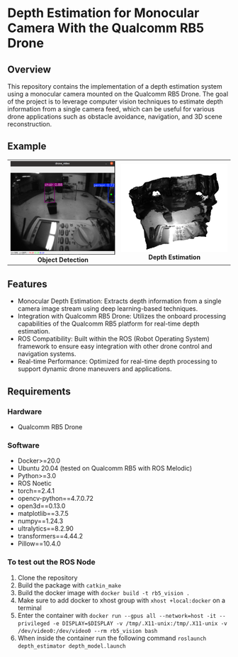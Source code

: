 # Depth Estimation for Monocular Camera With the Qualcomm RB5 Drone

## Overview

This repository contains the implementation of a depth estimation system using a monocular camera mounted on the Qualcomm RB5 Drone. The goal of the project is to leverage computer vision techniques to estimate depth information from a single camera feed, which can be useful for various drone applications such as obstacle avoidance, navigation, and 3D scene reconstruction.
## Example

<table>
  <tr>
    <td align="center">
      <img src="src/depth_estimator/images/imagecopy3.png" alt="Object Detection" width="400"/><br>
      <b>Object Detection</b>
    </td>
    <td align="center">
      <img src="src/depth_estimator/images/imagecopy2.png" alt="Depth Estimation" width="400"/><br>
      <b>Depth Estimation</b>
    </td>
  </tr>
</table>

## Features

- Monocular Depth Estimation: Extracts depth information from a single camera image stream using deep learning-based techniques.
- Integration with Qualcomm RB5 Drone: Utilizes the onboard processing capabilities of the Qualcomm RB5 platform for real-time depth estimation.
- ROS Compatibility: Built within the ROS (Robot Operating System) framework to ensure easy integration with other drone control and navigation systems.
- Real-time Performance: Optimized for real-time depth processing to support dynamic drone maneuvers and applications.


## Requirements

### Hardware

  - Qualcomm RB5 Drone

### Software

  - Docker>=20.0
  - Ubuntu 20.04 (tested on Qualcomm RB5 with ROS Melodic)
  - Python>=3.0
  - ROS Noetic
  - torch==2.4.1
  - opencv-python==4.7.0.72
  - open3d==0.13.0  
  - matplotlib==3.7.5
  - numpy==1.24.3
  - ultralytics==8.2.90
  - transformers==4.44.2
  - Pillow==10.4.0


### To test out the ROS Node

1. Clone the repository 
2. Build the package with `catkin_make`
3. Build the docker image with `docker build -t rb5_vision .`
4. Make sure to add docker to xhost group with `xhost +local:docker` on a terminal
5. Enter the container with `docker run --gpus all --network=host -it --privileged -e DISPLAY=$DISPLAY -v /tmp/.X11-unix:/tmp/.X11-unix -v /dev/video0:/dev/video0 --rm rb5_vision bash`
6. When inside the container run the following command `roslaunch depth_estimator depth_model.launch`

